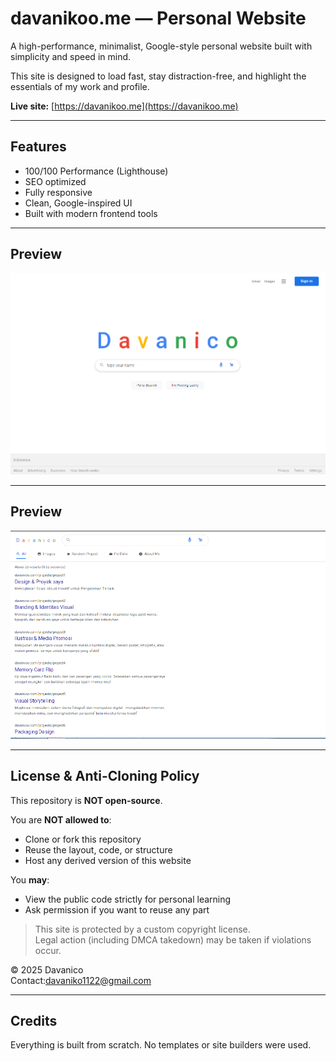 # davanikoo.me — Personal Website

A high-performance, minimalist, Google-style personal website built with simplicity and speed in mind.

This site is designed to load fast, stay distraction-free, and highlight the essentials of my work and profile.

 **Live site:** [https://davanikoo.me](https://davanikoo.me)

---

##  Features

-  100/100 Performance (Lighthouse)
-  SEO optimized
-  Fully responsive
-  Clean, Google-inspired UI
-  Built with modern frontend tools

---

##  Preview

![screenshot](img/preview.png)


---
##  Preview

![screenshot](img/preview2.png)


---

##  License & Anti-Cloning Policy

This repository is **NOT open-source**.

 You are **NOT allowed to**:
- Clone or fork this repository
- Reuse the layout, code, or structure
- Host any derived version of this website

 You **may**:
- View the public code strictly for personal learning
- Ask permission if you want to reuse any part

> This site is protected by a custom copyright license.  
> Legal action (including DMCA takedown) may be taken if violations occur.

© 2025 Davanico  
 Contact:davaniko1122@gmail.com

---

##  Credits

Everything is built from scratch. No templates or site builders were used.
